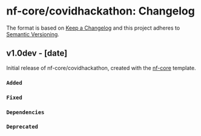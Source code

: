 # nf-core/covidhackathon: Changelog

The format is based on [Keep a Changelog](http://keepachangelog.com/en/1.0.0/)
and this project adheres to [Semantic Versioning](http://semver.org/spec/v2.0.0.html).

## v1.0dev - [date]

Initial release of nf-core/covidhackathon, created with the [nf-core](http://nf-co.re/) template.

### `Added`

### `Fixed`

### `Dependencies`

### `Deprecated`
